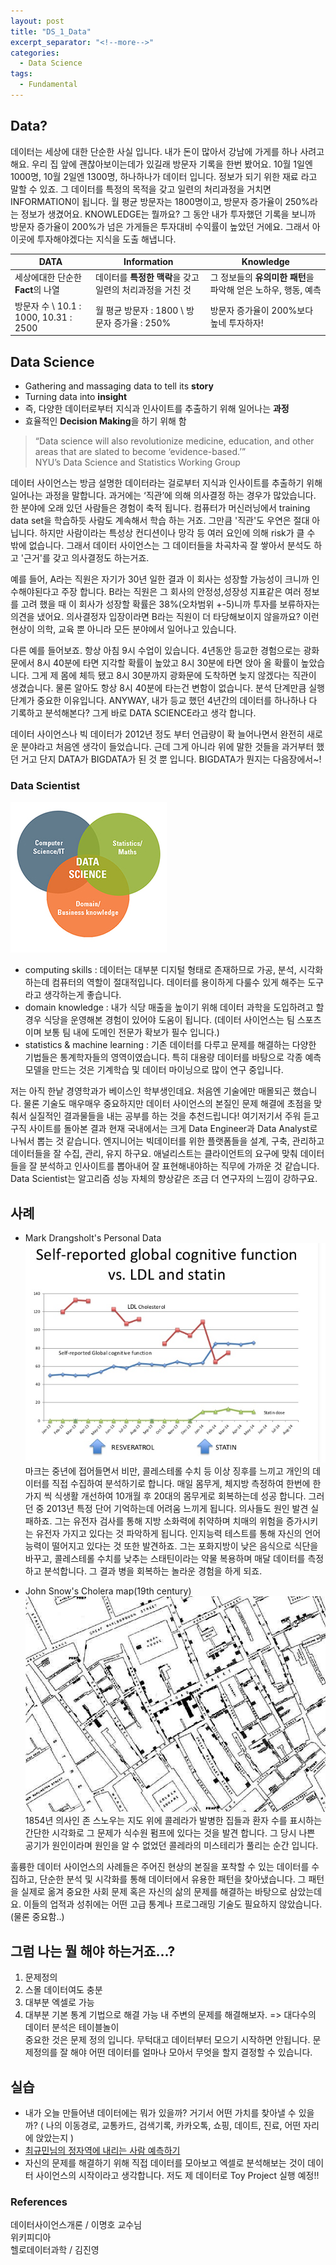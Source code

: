 ```yaml
---
layout: post
title: "DS_1_Data"
excerpt_separator: "<!--more-->"
categories:
  - Data Science
tags:
  - Fundamental
---
```


## Data?
데이터는 세상에 대한 단순한 사실 입니다. 내가 돈이 많아서 강남에 가게를 하나 사려고 해요. 우리 집 앞에 괜찮아보이는데가 있길래 방문자 기록을 한번 봤어요.
10월 1일엔 1000명, 10월 2일엔 1300명, 하나하나가 데이터 입니다. 정보가 되기 위한 재료 라고 말할 수 있죠.
그 데이터를 특정의 목적을 갖고 일련의 처리과정을 거치면 INFORMATION이 됩니다. 월 평균 방문자는 1800명이고, 방문자 증가율이 250%라는 정보가 생겼어요.
KNOWLEDGE는 뭘까요? 그 동안 내가 투자했던 기록을 보니까 방문자 증가율이 200%가 넘은 가게들은 투자대비 수익률이 높았던 거에요.
그래서 아 이곳에 투자해야겠다는 지식을 도출 해냅니다.



| DATA        | Information                        |  Knowledge |
|-------------|------------------------------------|------------|
|세상에대한 단순한 **Fact**의 나열 | 데이터를 **특정한 맥락**을 갖고 일련의 처리과정을 거친 것 |   그 정보들의 **유의미한 패턴**을 파악해 얻은 노하우, 행동, 예측 |
|방문자 수 \ 10.1 : 1000, 10.31 : 2500   | 월 평균 방문자 : 1800 \ 방문자 증가율 : 250%| 방문자 증가율이 200%보다 높네 투자하자!|


## Data Science
- Gathering and massaging data to tell its **story**
- Turning data into **insight**
- 즉, 다양한 데이터로부터 지식과 인사이트를 추출하기 위해 일어나는 **과정**
- 효율적인 **Decision Making**을 하기 위해 함 

> “Data science will also revolutionize medicine, education, and other areas that are slated to become ‘evidence-based.’”  
> NYU’s Data Science and Statistics Working Group


데이터 사이언스는 방금 설명한 데이터라는 걸로부터 지식과 인사이트를 추출하기 위해 일어나는 과정을 말합니다.
과거에는 ‘직관’에 의해 의사결정 하는 경우가 많았습니다. 한 분야에 오래 있던 사람들은 경험이 축적 됩니다. 컴퓨터가 머신러닝에서 training data set을 학습하듯 사람도 계속해서 학습 하는 거죠. 그만큼 '직관'도 우연은 절대 아닙니다. 하지만 사람이라는 특성상 컨디션이나 망각 등 여러 요인에 의해 risk가 클 수 밖에 없습니다. 그래서 데이터 사이언스는 그 데이터들을 차곡차곡 잘 쌓아서 분석도 하고 '근거'를 갖고 의사결정도 하는거죠.  

예를 들어, A라는 직원은 자기가 30년 일한 결과 이 회사는 성장할 가능성이 크니까 인수해야된다고 주장 합니다. B라는 직원은 그 회사의 안정성,성장성 지표같은 여러 정보를 고려 했을 때 이 회사가 성장할 확률은 38%(오차범위 +-5)니까 투자를 보류하자는 의견을 냈어요. 의사결정자 입장이라면 B라는 직원이 더 타당해보이지 않을까요? 이런 현상이 의학, 교육 뿐 아니라 모든 분야에서 일어나고 있습니다.  
 
다른 예를 들어보죠. 항상 아침 9시 수업이 있습니다. 4년동안 등교한 경험으로는 광화문에서 8시 40분에 타면 지각할 확률이 높았고 8시 30분에 타면 앉아 올 확률이 높았습니다. 그게 제 몸에 체득 됐고 8시 30분까지 광화문에 도착하면 늦지 않겠다는 직관이 생겼습니다. 물론 알아도 항상 8시 40분에 타는건 변함이 없습니다. 분석 단계만큼 실행단계가 중요한 이유입니다. ANYWAY, 내가 등교 했던 4년간의 데이터를 하나하나 다 기록하고 분석해본다? 그게 바로 DATA SCIENCE라고 생각 합니다.  

데이터 사이언스나 빅 데이터가 2012년 정도 부터 언급량이 확 늘어나면서 완전히 새로운 분야라고 처음엔 생각이 들었습니다. 근데 그게 아니라 위에 말한 것들을 과거부터 했던 거고 단지 DATA가 BIGDATA가 된 것 뿐 입니다. BIGDATA가 뭔지는 다음장에서~!

### Data Scientist
![datascientist](/assets/datascientist.jpg)
- computing skills : 데이터는 대부분 디지털 형태로 존재하므로 가공, 분석, 시각화 하는데 컴퓨터의 역할이 절대적입니다. 데이터를 용이하게 다룰수 있게 해주는 도구라고 생각하는게 좋습니다.
- domain knowledge : 내가 식당 매출을 높이기 위해 데이터 과학을 도입하려고 할 경우 식당을 운영해본 경험이 있어야 도움이 됩니다. (데이터 사이언스는 팀 스포츠이며 보통 팀 내에 도메인 전문가 확보가 필수 입니다.)
- statistics & machine learning : 기존 데이터를 다루고 문제를 해결하는 다양한 기법들은 통계학자들의 영역이였습니다. 특히 대용량 데이터를 바탕으로 각종 예측 모델을 만드는 것은 기계학습 및 데이터 마이닝으로 많이 연구 중입니다.  

저는 아직 한낱 경영학과가 베이스인 학부생인데요. 처음엔 기술에만 매몰되곤 했습니다. 물론 기술도 매우매우 중요하지만 데이터 사이언스의 본질인 문제 해결에 초점을 맞춰서 실질적인 결과물들을 내는 공부를 하는 것을 추천드립니다!
여기저기서 주워 듣고 구직 사이트를 돌아본 결과 현재 국내에서는 크게 Data Engineer과 Data Analyst로 나눠서 뽑는 것 같습니다. 엔지니어는 빅데이터를 위한 플랫폼들을 설계, 구축, 관리하고 데이터들을 잘 수집, 관리, 유지 하구요. 애널리스트는 클라이언트의 요구에 맞춰 데이터들을 잘 분석하고 인사이트를 뽑아내어 잘 표현해내야하는 직무에 가까운 것 같습니다. Data Scientist는 알고리즘 성능 자체의 향상같은 조금 더 연구자의 느낌이 강하구요.


## 사례
- Mark Drangsholt's Personal Data
![personaldata](/assets/personaldata.PNG)
마크는 중년에 접어들면서 비만, 콜레스테롤 수치 등 이상 징후를 느끼고 개인의 데이터를 직접 수집하여 분석하기로 합니다. 매일 몸무게, 체지방 측정하여 한번에 한가지 씩 식생활 개선하여 10개월 후 20대의 몸무게로 회복하는데 성공 합니다. 그러던 중 2013년 특정 단어 기억하는데 어려움 느끼게 됩니다. 의사들도 원인 발견 실패하죠. 그는 유전자 검사를 통해 지방 소화력에 취약하며 치매의 위험을 증가시키는 유전자 가지고 있다는 것 파악하게 됩니다. 인지능력 테스트를 통해 자신의 언어능력이 떨어지고 있다는 것 또한 발견하죠. 그는 포화지방이 낮은 음식으로 식단을 바꾸고, 콜레스테롤 수치를 낮추는 스태틴이라는 약물 복용하며 매달 데이터를 측정하고 분석합니다. 그 결과 병을 회복하는 놀라운 경험을 하게 되죠.

- John Snow's Cholera map(19th century)
![personaldata](/assets/johnsnow.png)
1854년 의사인 존 스노우는 지도 위에 콜레라가 발병한 집들과 환자 수를 표시하는 간단한 시각화로 그 문제가 식수원 펌프에 있다는 것을 발견 합니다. 그 당시 나쁜 공기가 원인이라며 원인을 알 수 없었던 콜레라의 미스테리가 풀리는 순간 입니다.   


훌륭한 데이터 사이언스의 사례들은 주어진 현상의 본질을 포착할 수 있는 데이터를 수집하고, 단순한 분석 및 시각화를 통해 데이터에서 유용한 패턴을 찾아냈습니다. 그 패턴을 실제로 옮겨 중요한 사회 문제 혹은 자신의 삶의 문제를 해결하는 바탕으로 삼았는데요. 이들의 업적과 성취에는 어떤 고급 통계나 프로그래밍 기술도 필요하지 않았습니다.(물론 중요함..)

## 그럼 나는 뭘 해야 하는거죠...?
1. 문제정의
2. 스몰 데이터여도 충분
3. 대부분 엑셀로  가능
4. 대부분 기본 통계 기법으로 해결 가능
내 주변의 문제를 해결해보자. => 대다수의 데이터 분석은 테이블놀이  
중요한 것은 문제 정의 입니다. 무턱대고 데이터부터 모으기 시작하면 안됩니다. 문제정의를 잘 해야 어떤 데이터를 얼마나 모아서 무엇을 할지 결정할 수 있습니다.


## 실습
- 내가 오늘 만들어낸 데이터에는 뭐가 있을까? 거기서 어떤 가치를 찾아낼 수 있을까? ( 나의 이동경로, 교통카드, 검색기록, 카카오톡, 쇼핑, 데이트, 진료, 어떤 자리에 앉았는지 )
- [최규민님의 정자역에 내리는 사람 예측하기](https://www.slideshare.net/ssuser2fe594/2107-80754131)
- 자신의 문제를 해결하기 위해 직접 데이터를 모아보고 엑셀로 분석해보는 것이 데이터 사이언스의 시작이라고 생각합니다. 저도 제 데이터로 Toy Project 실행 예정!!



### References
데이터사이언스개론 / 이명호 교수님  
위키피디아  
헬로데이터과학 / 김진영 
